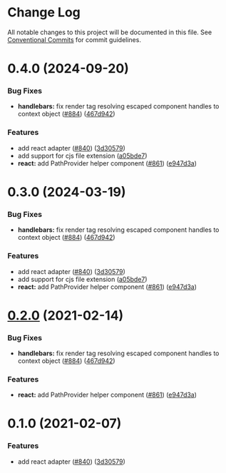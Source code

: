 # Change Log

All notable changes to this project will be documented in this file.
See [Conventional Commits](https://conventionalcommits.org) for commit guidelines.

# 0.4.0 (2024-09-20)

### Bug Fixes

-   **handlebars:** fix render tag resolving escaped component handles to context object ([#884](https://github.com/sitepark/fractality/issues/884)) ([467d942](https://github.com/sitepark/fractality/commit/467d942f089d81b955e4ce514d3c69bd1ce9c177))

### Features

-   add react adapter ([#840](https://github.com/sitepark/fractality/issues/840)) ([3d30579](https://github.com/sitepark/fractality/commit/3d30579c99c14872420d43d834f04bcb7f36fb94))
-   add support for cjs file extension ([a05bde7](https://github.com/sitepark/fractality/commit/a05bde7c8cb2788e296f5ffda859e46debbbcd39))
-   **react:** add PathProvider helper component ([#861](https://github.com/sitepark/fractality/issues/861)) ([e947d3a](https://github.com/sitepark/fractality/commit/e947d3a030e5d1dcfdd94013d6ee2278ed7ea93c))

# 0.3.0 (2024-03-19)

### Bug Fixes

-   **handlebars:** fix render tag resolving escaped component handles to context object ([#884](https://github.com/sitepark/fractality/issues/884)) ([467d942](https://github.com/sitepark/fractality/commit/467d942f089d81b955e4ce514d3c69bd1ce9c177))

### Features

-   add react adapter ([#840](https://github.com/sitepark/fractality/issues/840)) ([3d30579](https://github.com/sitepark/fractality/commit/3d30579c99c14872420d43d834f04bcb7f36fb94))
-   add support for cjs file extension ([a05bde7](https://github.com/sitepark/fractality/commit/a05bde7c8cb2788e296f5ffda859e46debbbcd39))
-   **react:** add PathProvider helper component ([#861](https://github.com/sitepark/fractality/issues/861)) ([e947d3a](https://github.com/sitepark/fractality/commit/e947d3a030e5d1dcfdd94013d6ee2278ed7ea93c))

# [0.2.0](https://github.com/frctl/fractal/compare/@frctl/adapter-tests@0.1.0...@frctl/adapter-tests@0.2.0) (2021-02-14)

### Bug Fixes

-   **handlebars:** fix render tag resolving escaped component handles to context object ([#884](https://github.com/frctl/fractal/issues/884)) ([467d942](https://github.com/frctl/fractal/commit/467d942f089d81b955e4ce514d3c69bd1ce9c177))

### Features

-   **react:** add PathProvider helper component ([#861](https://github.com/frctl/fractal/issues/861)) ([e947d3a](https://github.com/frctl/fractal/commit/e947d3a030e5d1dcfdd94013d6ee2278ed7ea93c))

# 0.1.0 (2021-02-07)

### Features

-   add react adapter ([#840](https://github.com/frctl/fractal/issues/840)) ([3d30579](https://github.com/frctl/fractal/commit/3d30579c99c14872420d43d834f04bcb7f36fb94))
